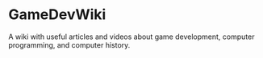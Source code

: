 # GameDevWiki
A wiki with useful articles and videos about game development, computer programming, and computer history.
